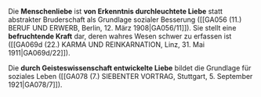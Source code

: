
Die **Menschenliebe** ist **von Erkenntnis durchleuchtete Liebe** statt abstrakter Bruderschaft als Grundlage sozialer Besserung ([[GA056 (11.) BERUF UND ERWERB, Berlin, 12. März 1908|GA056/11]]). Sie stellt eine **befruchtende Kraft** dar, deren wahres Wesen schwer zu erfassen ist ([[GA069d (22.) KARMA UND REINKARNATION, Linz, 31. Mai 1911|GA069d/22]]).

Die **durch Geisteswissenschaft entwickelte Liebe** bildet die Grundlage für soziales Leben ([[GA078 (7.) SIEBENTER VORTRAG, Stuttgart, 5. September 1921|GA078/7]]).
